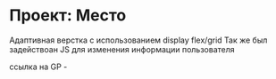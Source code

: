 # Проект: Место

Адаптивная верстка с использованием display flex/grid
Так же был задействоан JS для изменения информации пользователя 

ссылка на GP - 